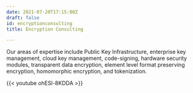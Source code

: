 ```yaml
---
date: 2021-07-20T17:15:00Z
draft: false
id: encryptionconsulting
title: Encryption Consulting

---
```


Our areas of expertise include Public Key Infrastructure, enterprise key management, cloud key management, code-signing, hardware security modules, transparent data encryption, element level format preserving encryption, homomorphic encryption, and tokenization.

{{< youtube ohESl-8KDDA >}}